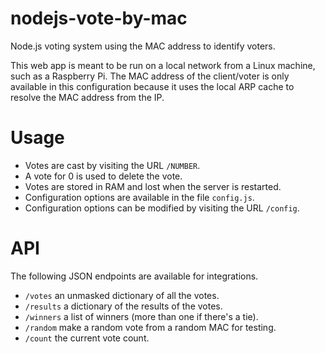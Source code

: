 # nodejs-vote-by-mac
Node.js voting system using the MAC address to identify voters.

This web app is meant to be run on a local network from a Linux machine, such as a Raspberry Pi. The MAC address of the client/voter is only available in this configuration because it uses the local ARP cache to resolve the MAC address from the IP.

# Usage

 * Votes are cast by visiting the URL `/NUMBER`.
 * A vote for 0 is used to delete the vote.
 * Votes are stored in RAM and lost when the server is restarted.
 * Configuration options are available in the file `config.js`.
 * Configuration options can be modified by visiting the URL `/config`.

# API

The following JSON endpoints are available for integrations.

 * `/votes` an unmasked dictionary of all the votes.
 * `/results` a dictionary of the results of the votes.
 * `/winners` a list of winners (more than one if there's a tie).
 * `/random` make a random vote from a random MAC for testing.
 * `/count` the current vote count.
